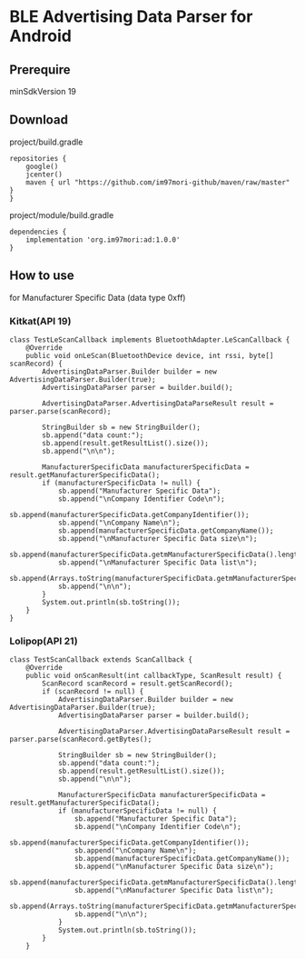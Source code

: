 # BLE Advertising Data Parser for Android

## Prerequire
minSdkVersion 19

## Download
project/build.gradle

    repositories {
        google()
        jcenter()
        maven { url "https://github.com/im97mori-github/maven/raw/master" }
    }

project/module/build.gradle

    dependencies {
        implementation 'org.im97mori:ad:1.0.0'
    }

## How to use
for Manufacturer Specific Data (data type 0xff)

### Kitkat(API 19)
    class TestLeScanCallback implements BluetoothAdapter.LeScanCallback {
        @Override
        public void onLeScan(BluetoothDevice device, int rssi, byte[] scanRecord) {
            AdvertisingDataParser.Builder builder = new AdvertisingDataParser.Builder(true);
            AdvertisingDataParser parser = builder.build();

            AdvertisingDataParser.AdvertisingDataParseResult result = parser.parse(scanRecord);

            StringBuilder sb = new StringBuilder();
            sb.append("data count:");
            sb.append(result.getResultList().size());
            sb.append("\n\n");

            ManufacturerSpecificData manufacturerSpecificData = result.getManufacturerSpecificData();
            if (manufacturerSpecificData != null) {
                sb.append("Manufacturer Specific Data");
                sb.append("\nCompany Identifier Code\n");
                sb.append(manufacturerSpecificData.getCompanyIdentifier());
                sb.append("\nCompany Name\n");
                sb.append(manufacturerSpecificData.getCompanyName());
                sb.append("\nManufacturer Specific Data size\n");
                sb.append(manufacturerSpecificData.getmManufacturerSpecificData().length);
                sb.append("\nManufacturer Specific Data list\n");
                sb.append(Arrays.toString(manufacturerSpecificData.getmManufacturerSpecificData()));
                sb.append("\n\n");
            }
            System.out.println(sb.toString());
        }
    }

### Lolipop(API 21)
    class TestScanCallback extends ScanCallback {
        @Override
        public void onScanResult(int callbackType, ScanResult result) {
            ScanRecord scanRecord = result.getScanRecord();
            if (scanRecord != null) {
                AdvertisingDataParser.Builder builder = new AdvertisingDataParser.Builder(true);
                AdvertisingDataParser parser = builder.build();

                AdvertisingDataParser.AdvertisingDataParseResult result = parser.parse(scanRecord.getBytes();

                StringBuilder sb = new StringBuilder();
                sb.append("data count:");
                sb.append(result.getResultList().size());
                sb.append("\n\n");

                ManufacturerSpecificData manufacturerSpecificData = result.getManufacturerSpecificData();
                if (manufacturerSpecificData != null) {
                    sb.append("Manufacturer Specific Data");
                    sb.append("\nCompany Identifier Code\n");
                    sb.append(manufacturerSpecificData.getCompanyIdentifier());
                    sb.append("\nCompany Name\n");
                    sb.append(manufacturerSpecificData.getCompanyName());
                    sb.append("\nManufacturer Specific Data size\n");
                    sb.append(manufacturerSpecificData.getmManufacturerSpecificData().length);
                    sb.append("\nManufacturer Specific Data list\n");
                    sb.append(Arrays.toString(manufacturerSpecificData.getmManufacturerSpecificData()));
                    sb.append("\n\n");
                }
                System.out.println(sb.toString());
            }
        }
